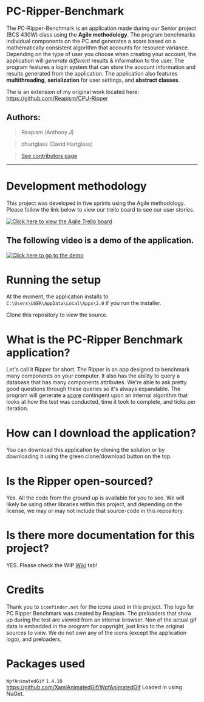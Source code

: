 # PC-Ripper-Benchmark
The PC-Ripper-Benchmark is an application made during our Senior project (BCS 430W) class using the
**Agile methodology**. The program benchmarks individual components on the PC and generates a score based
on a mathematically consistent algorithm that accounts for resource variance. Depending on the type of user
you choose when creating your account, the application will *generate different* results & information
to the user. The program features a login system that can store the account information
and results generated from the application. The application also features **multithreading**, **serialization** for
user settings, and **abstract classes**.

The is an extension of my original work located here: https://github.com/Reapism/CPU-Ripper

## Authors:

> Reapism (Anthony J)

> dhartglass (David Hartglass)

> [See contributors page](https://github.com/Reapism/PC-Ripper-Benchmark/graphs/contributors)
---

# Development methodology
This project was developed in five sprints using the Agile methodology. 
Please follow the link below to view our trello board to see our user stories.

[![Click here to view the Agile Trello board](https://i0.wp.com/www.rxd.systems/wp-content/uploads/2016/05/LOGO-Trello.png?ssl=1)](https://trello.com/b/JQ7IIE37/tuesday-senior-project-sp-19-team-3)

The following video is a demo of the application.
--
[![Click here to go to the demo](https://img.youtube.com/vi/VrTnj4BXmwA/0.jpg)](https://www.youtube.com/watch?v=VrTnj4BXmwA)

# Running the setup
At the moment, the application installs to
`C:\Users\USER\AppData\Local\Apps\2.0`
if you run the installer.

Clone this repository to view the source.

# What is the PC-Ripper Benchmark application?
Let's call it Ripper for short. The Ripper is an app designed
to benchmark many components on your computer. It also has the
ability to query a database that has many components attributes.
We're able to ask pretty good questions through these queries so
it's always expandable. The program will generate a [score](https://github.com/Reapism/PC-Ripper-Benchmark/wiki/Score "Score - wiki")
contingent upon an internal algorithm that looks at how the
test was conducted, time it took to complete, and ticks per iteration.

# How can I download the application?
You can download this application by cloning the solution or by
downloading it using the green clone/download button on the top.

# Is the Ripper open-sourced?
Yes. All the code from the ground up is available for you
to see. We will likely be using other libraries within this project,
and depending on the license, we may or may not include that source-code
in this repository. 

# Is there more documentation for this project?
YES. Please check the WIP [Wiki](https://github.com/Reapism/PC-Ripper-Benchmark/wiki) tab!

# Credits
Thank you to `iconfinder.net` for the icons used in this project. The logo for PC Ripper Benchmark
was created by Reapism. The preloaders that show up during the test are viewed from an internal
browser. Non of the actual gif data is embedded in the program for copyright, just links to the
original sources to view. We do not own any of the icons (except the application logo), and 
preloaders.

# Packages used
`WpfAnimatedGif` `1.4.18`
https://github.com/XamlAnimatedGif/WpfAnimatedGif
Loaded in using NuGet.

